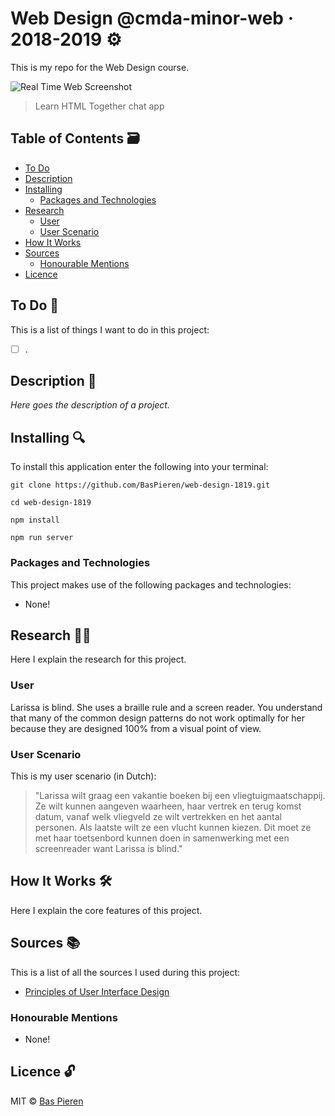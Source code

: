 # Web Design @cmda-minor-web · 2018-2019 ⚙️

This is my repo for the Web Design course.

![Real Time Web Screenshot](https://i.imgur.com/t95Kias.png)
> Learn HTML Together chat app

## Table of Contents 🗃
* [To Do](#to-do-)
* [Description](#description-)
* [Installing](#installing-)
  * [Packages and Technologies](#packages-and-technologies)
* [Research](#research-)
  * [User](#user)
  * [User Scenario](#user-scenario)
* [How It Works](#how-it-works-️)
* [Sources](#sources-)
  * [Honourable Mentions](#honourable-mentions)
* [Licence](#licence-)

## To Do 📌
This is a list of things I want to do in this project:

- [ ] .

## Description 📝
*Here goes the description of a project.*

## Installing 🔍
To install this application enter the following into your terminal:
```
git clone https://github.com/BasPieren/web-design-1819.git

cd web-design-1819

npm install

npm run server
```

### Packages and Technologies
This project makes use of the following packages and technologies:

* None!

## Research 🕵🏻
Here I explain the research for this project.

### User
Larissa is blind. She uses a braille rule and a screen reader. You understand that many of the common design patterns do not work optimally for her because they are designed 100% from a visual point of view.

### User Scenario
This is my user scenario (in Dutch):

> "Larissa wilt graag een vakantie boeken bij een vliegtuigmaatschappij. Ze wilt kunnen aangeven waarheen, haar vertrek en terug komst datum, vanaf welk vliegveld ze wilt vertrekken en het aantal personen. Als laatste wilt ze een vlucht kunnen kiezen. Dit moet ze met haar toetsenbord kunnen doen in samenwerking met een screenreader want Larissa is blind."

## How It Works 🛠️
Here I explain the core features of this project.

## Sources 📚
This is a list of all the sources I used during this project:

  * [Principles of User Interface Design](http://bokardo.com/principles-of-user-interface-design/)

### Honourable Mentions

  * None!

## Licence 🔓
MIT © [Bas Pieren](https://github.com/BasPieren)
